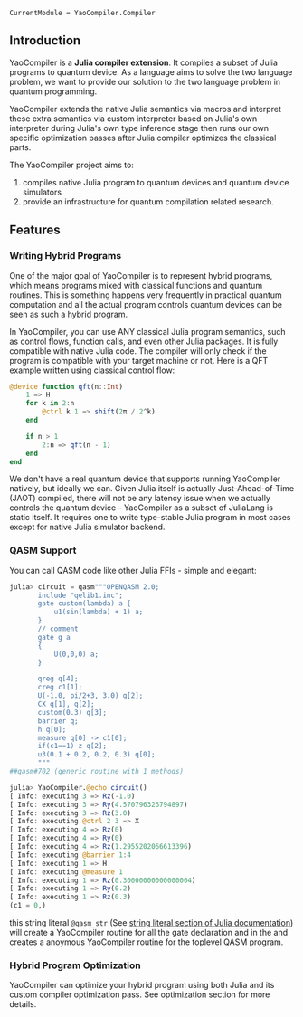```@meta
CurrentModule = YaoCompiler.Compiler
```

## Introduction

YaoCompiler is a **Julia compiler extension**. It compiles a subset of Julia programs
to quantum device. As a language aims to solve the two language problem, we want to
provide our solution to the two language problem in quantum programming.

YaoCompiler extends the native Julia semantics via macros and interpret
these extra semantics via custom interpreter based on Julia's own interpreter
during Julia's own type inference stage then runs our own specific
optimization passes after Julia compiler optimizes the classical parts.

The YaoCompiler project aims to:

1. compiles native Julia program to quantum devices and quantum device simulators
2. provide an infrastructure for quantum compilation related research.

## Features
### Writing Hybrid Programs

One of the major goal of YaoCompiler is to represent hybrid programs, which means programs mixed with
classical functions and quantum routines. This is something happens very frequently in practical
quantum computation and all the actual program controls quantum devices can be seen as such a hybrid
program.

In YaoCompiler, you can use ANY classical Julia program semantics, such as control flows, function calls,
and even other Julia packages. It is fully compatible with native Julia code. The compiler will only
check if the program is compatible with your target machine or not. Here is a QFT example written using
classical control flow:

```julia
@device function qft(n::Int)
    1 => H
    for k in 2:n
        @ctrl k 1 => shift(2π / 2^k)
    end

    if n > 1
        2:n => qft(n - 1)
    end
end
```

We don't have a real quantum device that supports running YaoCompiler natively, but ideally we can. Given Julia
itself is actually Just-Ahead-of-Time (JAOT) compiled, there will not be any latency issue when we actually controls the quantum device - YaoCompiler as a subset of JuliaLang is static itself. It requires
one to write type-stable Julia program in most cases except for native Julia simulator backend.

### QASM Support

You can call QASM code like other Julia FFIs - simple and elegant:

```julia
julia> circuit = qasm"""OPENQASM 2.0;
       include "qelib1.inc";
       gate custom(lambda) a {
           u1(sin(lambda) + 1) a;
       }
       // comment
       gate g a
       {
           U(0,0,0) a;
       }

       qreg q[4];
       creg c1[1];
       U(-1.0, pi/2+3, 3.0) q[2];
       CX q[1], q[2];
       custom(0.3) q[3];
       barrier q;
       h q[0];
       measure q[0] -> c1[0];
       if(c1==1) z q[2];
       u3(0.1 + 0.2, 0.2, 0.3) q[0];
       """
##qasm#702 (generic routine with 1 methods)

julia> YaoCompiler.@echo circuit()
[ Info: executing 3 => Rz(-1.0)
[ Info: executing 3 => Ry(4.570796326794897)
[ Info: executing 3 => Rz(3.0)
[ Info: executing @ctrl 2 3 => X
[ Info: executing 4 => Rz(0)
[ Info: executing 4 => Ry(0)
[ Info: executing 4 => Rz(1.2955202066613396)
[ Info: executing @barrier 1:4
[ Info: executing 1 => H
[ Info: executing @measure 1
[ Info: executing 1 => Rz(0.30000000000000004)
[ Info: executing 1 => Ry(0.2)
[ Info: executing 1 => Rz(0.3)
(c1 = 0,)
```

this string literal `@qasm_str` (See [string literal section of Julia documentation](https://docs.julialang.org/en/v1/manual/metaprogramming/#Non-Standard-String-Literals)) will create a YaoCompiler routine
for all the gate declaration and in the and creates a anoymous YaoCompiler routine for the toplevel QASM program.

### Hybrid Program Optimization

YaoCompiler can optimize your hybrid program using both Julia and its custom compiler optimization pass.
See optimization section for more details.
